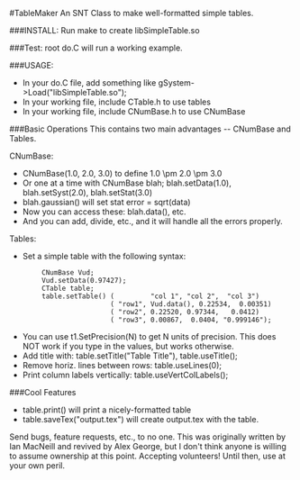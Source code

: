 #TableMaker
An SNT Class to make well-formatted simple tables.

###INSTALL:
Run make to create libSimpleTable.so

###Test:
root do.C will run a working example.  

###USAGE:
  - In your do.C file, add something like gSystem->Load("libSimpleTable.so");
  - In your working file, include CTable.h to use tables
  - In your working file, include CNumBase.h to use CNumBase

###Basic Operations
This contains two main advantages -- CNumBase and Tables.  

CNumBase:
  - CNumBase<float>(1.0, 2.0, 3.0) to define 1.0 \pm 2.0 \pm 3.0
  - Or one at a time with CNumBase blah; blah.setData(1.0), blah.setSyst(2.0), blah.setStat(3.0)
  - blah.gaussian() will set stat error = sqrt(data)
  - Now you can access these: blah.data(), etc.
  - And you can add, divide, etc., and it will handle all the errors properly.  

Tables:
  - Set a simple table with the following syntax:
```
        CNumBase Vud;
        Vud.setData(0.97427);
        CTable table;
        table.setTable() (         "col 1", "col 2",  "col 3")
                         ( "row1", Vud.data(), 0.22534,  0.00351)
                         ( "row2", 0.22520, 0.97344,   0.0412)
                         ( "row3", 0.00867,  0.0404, "0.999146");
```
  - You can use t1.SetPrecision(N) to get N units of precision.  This does NOT work if you type in the values, but works otherwise.
  - Add title with: table.setTitle("Table Title"), table.useTitle();
  - Remove horiz. lines between rows: table.useLines(0);
  - Print column labels vertically: table.useVertColLabels();

###Cool Features
  - table.print() will print a nicely-formatted table
  - table.saveTex("output.tex") will create output.tex with the table.

Send bugs, feature requests, etc., to no one.  This was originally written by Ian MacNeill and revived by Alex George, but I don't think anyone is willing to assume ownership at this point.  Accepting volunteers! Until then, use at your own peril.  
